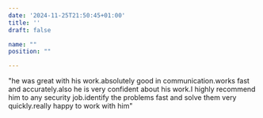 ```yaml
---
date: '2024-11-25T21:50:45+01:00'
title: ''
draft: false

name: ""
position: ""

---
```


"he was great with his work.absolutely good in communication.works fast and accurately.also he is very confident about his work.I highly recommend him to any security job.identify the problems fast and solve them very quickly.really happy to work with him"